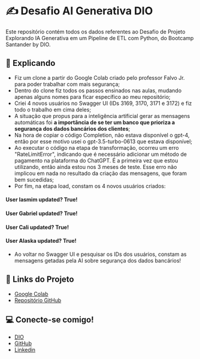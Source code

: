 # ✍️ Desafio AI Generativa DIO

Este repositório contém todos os dados referentes ao Desafio de Projeto Explorando IA Generativa em um Pipeline de ETL com Python, do Bootcamp Santander by DIO. 

## 📝 Explicando 

- Fiz um clone a partir do Google Colab criado pelo professor Falvo Jr. para poder trabalhar com mais segurança;
- Dentro do clone fiz todos os passos ensinados nas aulas, mudando apenas alguns nomes para ficar específico ao meu repositório;
- Criei 4 novos usuários no Swagger UI (IDs 3169, 3170, 3171 e 3172) e fiz todo o trabalho em cima deles;
- A situação que propus para a inteligência artificial gerar as mensagens automáticas foi **a importância de se ter um banco que prioriza a segurança dos dados bancários dos clientes**;
- Na hora de copiar o código Completion, não estava disponível o gpt-4, então por esse motivo usei o gpt-3.5-turbo-0613 que estava disponível;
- Ao executar o código na etapa de transformação, ocorreu um erro "RateLimitError", indicando que é necessário adicionar um método de pagamento na plataforma do ChatGPT. É a primeira vez que estou utilizando, então ainda estou nos 3 meses de teste. Esse erro não implicou em nada no resultado da criação das mensagens, que foram bem sucedidas;
- Por fim, na etapa load, constam os 4 novos usuários criados:
#### User Iasmim updated? True!
#### User Gabriel updated? True!
#### User Cali updated? True!
#### User Alaska updated? True!
- Ao voltar no Swagger UI e pesquisar os IDs dos usuários, constam as mensagens getadas pela AI sobre segurança dos dados bancários!

## 🔗 Links do Projeto
- [Google Colab](https://colab.research.google.com/drive/18vPeC6kRmerz7QPCIbLthdU6eKuca0bl?authuser=1)
- [Repositório GitHub](https://github.com/iameaz-dev/desafio-ai)

## 💻 Conecte-se comigo!
- [DIO](https://www.dio.me/users/iasmimmm)
- [GitHub](https://github.com/iameaz-dev)
- [Linkedin](https://www.linkedin.com/in/iasmim-ma-tec/)
